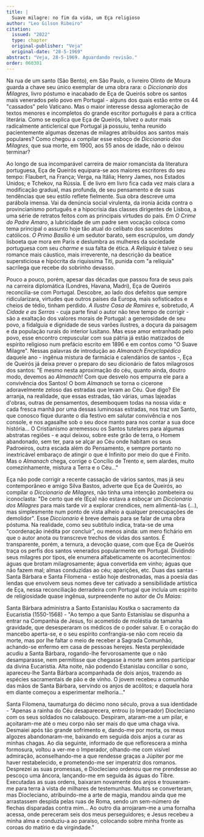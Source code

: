 ```yaml
---
title: |
  Suave milagre: no fim da vida, um Eça religioso
author: "Leo Gilson Ribeiro"
citation:
  issued: "2022"
  type: chapter
  original-publisher: "Veja"
  original-date: "28-5-1969"
abstract: "Veja, 28-5-1969. Aguardando revisão."
order: 060301
---
```


Na rua de um santo (São Bento), em São Paulo, o livreiro Olinto de Moura guarda a chave seu único exemplar de uma obra rara: o *Diccionario dos Milagres*, livro póstumo e inacabado de Eça de Queirós sobre os santos mais venerados pelo povo em Portugal - alguns dos quais estão entre os 44 "cassados" pelo Vaticano. Mas o maior interesse dessa aglomeração de textos menores e incompletos do grande escritor português é para a crítica literária. Como se explica que Eça de Queirós, talvez o autor mais radicalmente anticlerical que Portugal já possuiu, tenha reunido pacientemente algumas dezenas de milagres atribuídos aos santos mais populares? Como chegou a compilar esse esboço de *Diccionario dos Milagres*, que sua morte, em 1900, aos 55 anos de idade, não o deixou terminar?

Ao longo de sua incomparável carreira de maior romancista da literatura portuguesa, Eça de Queirós equipara-se aos maiores escritores do seu tempo: Flaubert, na França; Verga, na Itália; Henry James, nos Estados Unidos; e Tchekov, na Rússia. E de livro em livro fica cada vez mais clara a modificação gradual, mas profunda, de seu pensamento e de suas tendências que seu estilo reflete fielmente. Sua obra descreve uma parábola imensa. Vai da denúncia social virulenta, da ironia ácida contra o provincianismo português e a hipocrisia das classes dirigentes de Lisboa, a uma série de retratos feitos com as principais virtudes do país. Em *O Crime do Padre Amaro*, a lubricidade de um padre sem vocação coloca como tema principal o assunto hoje tão atual do celibato dos sacerdotes católicos. *O Primo Basílio* é um sedutor barato, sem escrúpulos, um *dandy* lisboeta que mora em Paris e deslumbra as mulheres da sociedade portuguesa com seu *charme* e sua falta de ética. *A Relíquia* é talvez o seu romance mais cáustico, mais irreverente, na descrição da beatice supersticiosa e hipócrita da riquíssima Titi, punida com "a relíquia" sacrílega que recebe do sobrinho devasso.

Pouco a pouco, porém, apesar das décadas que passou fora de seus país na carreira diplomática (Londres, Havana, Madri), Eça de Queirós reconcilia-se com Portugal. Descobre, ao lado dos defeitos que sempre ridicularizara, virtudes que outros países da Europa, mais sofisticados e cheios de tédio, tinham perdido. *A Ilustre Casa de Ramires* e, sobretudo, *A Cidade e as Serras* - cuja parte final o autor não teve tempo de corrigir - são a exaltação dos valores morais de Portugal: a generosidade de seu povo, a fidalguia e dignidade de seus varões ilustres, a doçura da paisagem e da população rurais do interior lusitano. Mas esse amor entranhado pelo povo, esse encontro crepuscular com sua pátria já estão matizados de espírito religioso num prefácio escrito em 1896 e em contos como "O Suave Milagre". Nessas palavras de introdução ao *Almanach Encyclopédico* daquele ano - ingênua mistura de farmácia e calendários de santos -, Eça de Queirós já deixa prever o preparo do seu dicionário de fatos milagrosos dos santos: "E mesmo nesta aproximação do céu, quanto ainda, doutro modo, devemos ao *Almanach*! Com que desvelo nos empurra ele para a convivência dos Santos! O bom *Almanach* se torna o cicerone adoravelmente zeloso das estradas que levam ao Céu. Que digo? Ele arranja, na realidade, que essas estradas, tão várias, umas lajeadas d'obras, outras de pensamentos, desemboquem todas na nossa vida: e cada fresca manhã por uma dessas luminosas estradas, nos traz um Santo, que conosco fique durante o dia festivo em salutar convivência e nos console, e nos agasalhe sob o seu doce manto para nos contar a sua doce história... O Cristianismo arremessou os Santos tutelares para algumas abstratas regiões - e aqui deixou, sobre este grão de terra, o Homem abandonado, sem ter, para se alçar ao Céu onde habitam os seus Padroeiros, outra escada além do Pensamento, e sempre portanto no inextricável embaraço de atingir o que é Infinito por meio do que é Finito. Mas o *Almanach* chega, corrige o Concílio de Trento e, sem alardes, muito comezinhamente, mistura a Terra e o Céu..."

Eça não pode corrigir a recente cassação de vários santos, mas já seu contemporâneo e amigo Silva Bastos, adverte que Eça de Queirós, ao compilar o *Diccionario de Milagres*, não tinha uma intenção zombeteira ou iconoclasta: "De certo que ele (Eça) não estava a esboçar um *Diccionario dos Milagres* para mais tarde vir a explorar crendices, nem alimentá-las (...), mas simplesmente num ponto de vista alheio a qualquer preocupações de demolidor". Esse *Diccionario* é breve demais para se falar de uma obra póstuma. Na realidade, como seu subtítulo indica, trata-se de uma "coordenação inédita por concluir", ou menos ainda: um mero fichário em que o autor anota ou transcreve trechos de vidas dos santos. É transparente, porém, a ternura, a devoção quase, com que Eça de Queirós traça os perfis dos santos venerados popularmente em Portugal. Dividindo seus milagres por tipos, ele enumera alfabeticamente os acontecimentos: águas que brotam milagrosamente; água convertida em vinho; águas que não fazem mal; almas conduzidas ao céu; aparições, etc. Duas das santas - Santa Bárbara e Santa Filomena - estão hoje destronadas, mas a poesia das lendas que envolvem seus nomes deve ter cativado a sensibilidade artística de Eça, nessa reconciliação derradeira com Portugal que incluía um espírito de religiosidade quase ingênua, surpreendente no autor de *Os Maias*:

Santa Bárbara administra a Santo Estanislau Kostka o sacramento da Eucaristia (1550-1568) - "Ao tempo a que Santo Estanislau se dispunha a entrar na Companhia de Jesus, foi acometido de moléstia de tamanha gravidade, que desesperaram os médicos de o poder salvar. E o coração do mancebo aperta-se, e o seu espírito confrangia-se não com receio da morte, mas por lhe faltar o meio de receber a Sagrada Comunhão, achando-se enfermo em casa de pessoas herejes. Nesta perplexidade acudiu a Santa Bárbara, rogando-lhe fervorosamente que o não desamparasse, nem permitisse que chegasse à morte sem antes participar da divina Eucaristia. Alta noite, não podendo Estanislau conciliar o sono, apareceu-lhe Santa Bárbara acompanhada de dois anjos, trazendo as espécies sacramentais de pão e de vinho. O jovem recebeu a comunhão das mãos de Santa Bárbara, servindo os anjos de acólitos; e daquela hora em diante começou a esperimentar melhoria..."

Santa Filomena, taumaturga do décimo nono século, prova a sua identidade - "Apenas a rainha do Céu desaparecera, entrou (o Imperador) Diocleciano com os seus soldados no calabouço. Despiram, ataram-me a um pilar, e açoitaram-me até o meu corpo não ser mais do que uma chaga viva. Desmaiei após tão grande sofrimento e, dando-me por morta, os meus algozes abandonaram-me, baixando em seguida dois anjos a curar as minhas chagas. Ao dia seguinte, informado de que reflorescera a minha formosura, voltou a ver-me o Imperador, olhando-me com visível admiração, aconselhando-me a que rendesse graças a Júpiter por me haver restabelecido, e prometendo-me ser imperatriz dos romanos. Desprezei as suas promessas, e Diocleciano ordenou que me prendesse ao pescoço uma âncora, lançando-me em seguida às águas do Tibre. Executadas as suas ordens, baixaram novamente dos anjos e trouxeram-me para terra à vista de milhares de testemunhas. Muitos se converteram, mas Diocleciano, atribuindo-me a arte de magia, mandou ainda que me arrastassem despida pelas ruas de Roma, sendo um sem-número de flechas disparadas contra mim... Ao outro dia arrojaram-me a uma fornalha acessa, onde pereceram seis dos meus perseguidores; e Jesus recebeu a minha alma e conduziu-a ao paraíso, colocando sobre minha fronte as coroas do matírio e da virgindade."


